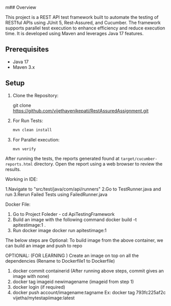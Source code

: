 m## Overview

This project is a REST API test framework built to automate the testing of RESTful APIs 
using JUnit 5, Rest-Assured, and Cucumber. The framework supports parallel test execution
to enhance efficiency and reduce execution time. It is developed using Maven and leverages
Java 17 features.

## Prerequisites
- Java 17
- Maven 3.x

## Setup

1. Clone the Repository:

   git clone https://github.com/vijethayenikepati/RestAssuredAssignment.git

2. For Run Tests:
   ```sh
   mvn clean install

3. For Parallel execution:
   ```sh
   mvn verify

After running the tests, the reports generated found at `target/cucumber-reports.html` directory.
Open the report using a web browser to review the results.

Working in IDE:

1.Navigate to "src/test/java/com/api/runners"
2.Go to TestRunner.java and run
3.Rerun Failed Tests using FailedRunner.java

Docker File:
1. Go to Project Foleder -
   cd ApiTestingFramework
2. Build an image with the following command
   docker build -t apitestimage:1 .
3. Run docker image
   docker run apitestimage:1

The below steps are Optional:
To build image from the above container, we can build an image and
push to repo

OPTIONAL: (FOR  LEARNING )
Create an image on top on all the dependencies  (Rename to Dockerfile1 to Dockerfile)

1. docker commit containerid (After running above steps, commit gives an image with none)
2. docker tag imageid newimagename  (imageid from step 1)
3. docker login (if required)
4. docker push account/imagename:tagname
   Ex: docker tag 793fc225af2c vijetha/mytestapiimage:latest






   

